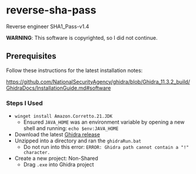 # reverse-sha-pass
Reverse engineer SHA1_Pass-v1.4

**WARNING**: This software is copyrighted, so I did not continue.

## Prerequisites
Follow these instructions for the latest installation notes:

https://github.com/NationalSecurityAgency/ghidra/blob/Ghidra_11.3.2_build/GhidraDocs/InstallationGuide.md#software

### Steps I Used

- `winget install Amazon.Corretto.21.JDK`
  - Ensured `JAVA_HOME` was an environment variable by opening a new shell and running: `echo $env:JAVA_HOME`
- Download the latest [Ghidra release](https://github.com/NationalSecurityAgency/ghidra/releases)
- Unzipped into a directory and ran the `ghidraRun.bat`
  - Do not run into this error: `ERROR: Ghidra path cannot contain a "!" character.`
- Create a new project: Non-Shared
  - Drag `.exe` into Ghidra project 


